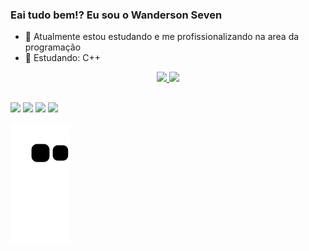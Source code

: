 ### Eai tudo bem!? Eu sou o Wanderson Seven
      
      
      
      
- 🔭  Atualmente estou estudando e me profissionalizando na area da programação
- 🌱  Estudando: C++
<div align="center">
  <a href="https://github.com/phothok">
  <img height="120em" src="https://github-readme-stats.vercel.app/api?username=phothok&show_icons=true&theme=dark&include_all_commits=true&count_private=true"/>
  <img height="120em" src="https://github-readme-stats.vercel.app/api/top-langs/?username=phothok&layout=compact&langs_count=7&theme=dark"/>
</div>

</div>
  
   ##
  
  <div> 
  <a href="https://instagram.com/wandseven" target="_blank"><img src="https://img.shields.io/badge/-Instagram-%23E4405F?style=for-the-badge&logo=instagram&logoColor=white" target="_blank"></a>
 	<a href="https://www.twitch.tv/phothok" target="_blank"><img src="https://img.shields.io/badge/Twitch-9146FF?style=for-the-badge&logo=twitch&logoColor=white" target="_blank"></a>
  <a href = "mailto:wandseven@hotmail.com"><img src="https://img.shields.io/badge/-Gmail-%23333?style=for-the-badge&logo=gmail&logoColor=white" target="_blank"></a>
  <a href="https://www.linkedin.com/in/wandseven" target="_blank"><img src="https://img.shields.io/badge/-LinkedIn-%230077B5?style=for-the-badge&logo=linkedin&logoColor=white" target="_blank"></a>
 
</div>
  
![snake gif](https://github.com/phothok/phothok/blob/output/github-contribution-grid-snake.svg)

